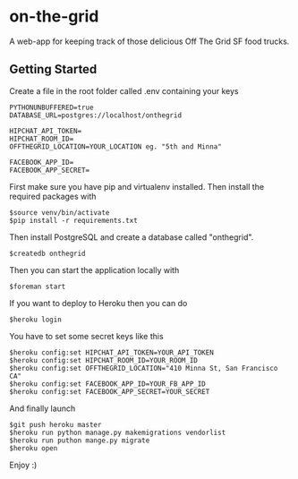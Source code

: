 on-the-grid
===========

A web-app for keeping track of those delicious Off The Grid SF food trucks.

## Getting Started

Create a file in the root folder called .env containing your keys

    PYTHONUNBUFFERED=true
    DATABASE_URL=postgres://localhost/onthegrid

    HIPCHAT_API_TOKEN=
    HIPCHAT_ROOM_ID=
    OFFTHEGRID_LOCATION=YOUR_LOCATION eg. "5th and Minna"

    FACEBOOK_APP_ID=
    FACEBOOK_APP_SECRET=


First make sure you have pip and virtualenv installed. Then install the required packages with

    $source venv/bin/activate
    $pip install -r requirements.txt

Then install PostgreSQL and create a database called "onthegrid".

    $createdb onthegrid

Then you can start the application locally with

    $foreman start

If you want to deploy to Heroku then you can do

    $heroku login

You have to set some secret keys like this

    $heroku config:set HIPCHAT_API_TOKEN=YOUR_API_TOKEN
    $heroku config:set HIPCHAT_ROOM_ID=YOUR_ROOM_ID
    $heroku config:set OFFTHEGRID_LOCATION="410 Minna St, San Francisco CA"
    $heroku config:set FACEBOOK_APP_ID=YOUR_FB_APP_ID
    $heroku config:set FACEBOOK_APP_SECRET=YOUR_SECRET

And finally launch

    $git push heroku master
    $heroku run python manage.py makemigrations vendorlist
    $heroku run puthon mange.py migrate
    $heroku open
    
Enjoy :)